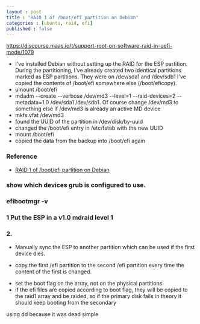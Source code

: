 ```yaml
---
layout : post
title : "RAID 1 of /boot/efi partition on Debian"
categories : [ubuntu, raid, efi]
published : false
---
```


https://discourse.maas.io/t/support-root-on-software-raid-in-uefi-mode/1079

* I've installed Debian without setting up the RAID for the ESP partition. During the partitioning, I've already created two identical partitions marked as ESP partitions. They were on /dev/sda1 and /dev/sdb1
I've copied the contents of /boot/efi somewhere else (/boot/eficopy).
* umount /boot/efi
* mdadm --create --verbose /dev/md3 --level=1 --raid-devices=2 --metadata=1.0 /dev/sda1 /dev/sdb1. Of course change /dev/md3 to something else if /dev/md3 is already an active MD device
* mkfs.vfat /dev/md3
* found the UUID of the partition in /dev/disk/by-uuid
* changed the /boot/efi entry in /etc/fstab with the new UUID
* mount /boot/efi
* copied the data from the backup into /boot/efi again


### Reference
* [RAID 1 of /boot/efi partition on Debian](https://unix.stackexchange.com/questions/644108/raid-1-of-boot-efi-partition-on-debian)


### show which devices grub is configured to use.

### efibootmgr -v

### 1 Put the ESP in a v1.0 mdraid level 1

### 2. 
* Manually sync the ESP to another partition which can be used if
the first device dies.

* copy the first /efi partition to the second /efi partition every time the content of the first is changed. 

- set the boot flag on the array, not on the physical partitions
- if the efi files are copied according to boot flag, they will be copied to the raid1 array and be raided, so if the primary disk fails in theory it should keep booting from the secondary

using dd because it was dead simple
